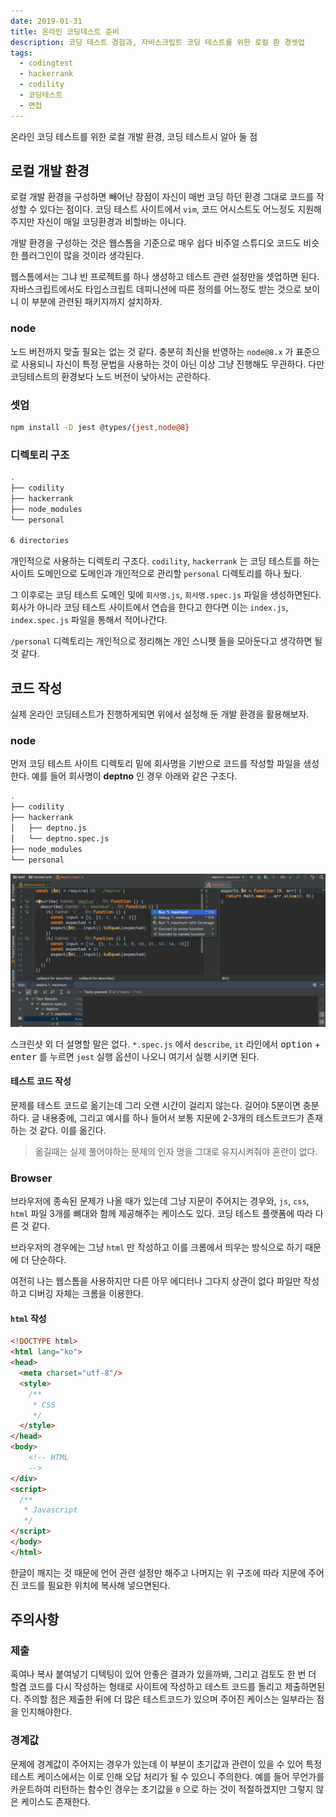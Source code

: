 ```yaml
---
date: 2019-01-31
title: 온라인 코딩테스트 준비
description: 코딩 테스트 경험과, 자바스크립트 코딩 테스트를 위한 로컬 환 경셋업
tags:
  - codingtest
  - hackerrank
  - codility
  - 코딩테스트
  - 면접
---
```


온라인 코딩 테스트를 위한 로컬 개발 환경, 코딩 테스트시 알아 둘 점



## 로컬 개발 환경

로컬 개발 환경을 구성하면 빼어난 장점이 자신이 매번 코딩 하던 환경 그대로 코드를 작성할 수 있다는 점이다. 코딩 테스트 사이트에서 `vim`, 코드 어시스트도 어느정도 지원해 주지만 자신이 매일 코딩환경과 비할바는 아니다.

개발 환경을 구성하는 것은 웹스톰을 기준으로 매우 쉽다 비주얼 스튜디오 코드도 비슷한 플러그인이 많을 것이라 생각된다.

웹스톰에서는 그냐 빈 프로젝트를 하나 생성하고 테스트 관련 설정만을 셋업하면 된다. 자바스크립트에서도 타입스크립트 데피니션에 따른 정의를 어느정도 받는 것으로 보이니 이 부분에 관련된 패키지까지 설치하자.

### node

노드 버전까지 맞출 필요는 없는 것 같다. 충분히 최신을 반영하는 `node@8.x` 가 표준으로 사용되니 자신이 특정 문법을 사용하는 것이 아닌 이상 그냥 진행해도 무관하다. 다만 코딩테스트의 환경보다 노드 버전이 낮아서는 곤란하다.

### 셋업

```bash
npm install -D jest @types/{jest,node@8}
```

### 디렉토리 구조

```bash
.
├── codility
├── hackerrank
├── node_modules
└── personal

6 directories
```

개인적으로 사용하는 디렉토리 구조다. `codility`, `hackerrank` 는 코딩 테스트를 하는 사이트 도메인으로 도메인과 개인적으로 관리할 `personal` 디렉토리를 하나 뒀다.

그 이후로는 코딩 테스트 도메인 및에 `회사명.js`, `회사명.spec.js` 파일을 생성하면된다. 회사가 아니라 코딩 테스트 사이트에서 연습을 한다고 한다면 이는 `index.js`, `index.spec.js` 파일을 통해서 적어나간다.

`/personal` 디렉토리는 개인적으로 정리해논 개인 스니펫 들을 모아둔다고 생각하면 될 것 같다.



## 코드 작성

실제 온라인 코딩테스트가 진행하게되면 위에서 설정해 둔 개발 환경을 활용해보자.

### node

먼저 코딩 테스트 사이트 디렉토리 밑에 회사명을 기반으로 코드를 작성할 파일을 생성한다. 예를 들어 회사명이 **deptno** 인 경우 아래와 같은 구조다.

```bash
.
├── codility
├── hackerrank
│   ├── deptno.js
│   └── deptno.spec.js
├── node_modules
└── personal
```

![local-coding-test-env](assets/local-coding-test-env.png)

스크린샷 외 더 설명할 말은 없다. `*.spec.js` 에서 `describe`, `it` 라인에서 <kbd>option</kbd> + <kbd>enter</kbd> 를 누르면 `jest` 실행 옵션이 나오니 여기서 실행 시키면 된다.

#### 테스트 코드 작성

문제를 테스트 코드로 옮기는데 그리 오랜 시간이 걸리지 않는다. 길어야 5분이면 충분하다. 글 내용중에, 그리고 예시를 하나 들어서 보통 지문에 2-3개의 테스트코드가 존재하는 것 같다. 이를 옮긴다.

> 옮길때는 실제 풀어야하는 문제의 인자 명을 그대로 유지시켜줘야 혼란이 없다.



### Browser

브라우저에 종속된 문제가 나올 때가 있는데 그냥 지문이 주어지는 경우와, `js`, `css`, `html` 파일 3개를 뼈대와 함께 제공해주는 케이스도 있다. 코딩 테스트 플랫폼에 따라 다른 것 같다. 

브라우저의 경우에는 그냥 `html` 만 작성하고 이를 크롬에서 띄우는 방식으로 하기 때문에 더 단순하다.

여전히 나는 웹스톰을 사용하지만 다른 아무 에디터나 그다지 상관이 없다 파일만 작성하고 디버깅 자체는 크롬을 이용한다.

#### `html` 작성

```html
<!DOCTYPE html>
<html lang="ko">
<head>
  <meta charset="utf-8"/>
  <style>
    /**
     * CSS
     */
  </style>
</head>
<body>
    <!-- HTML
    -->
</div>
<script>
  /**
   * Javascript
   */
</script>
</body>
</html>
```

한글이 깨지는 것 때문에 언어 관련 설정만 해주고 나머지는 위 구조에 따라 지문에 주어진 코드를 필요한 위치에 복사해 넣으면된다.



## 주의사항

### 제출

혹여나 복사 붙여넣기 디텍팅이 있어 안좋은 결과가 있을까봐, 그리고 검토도 한 번 더 할겸 코드를 다시 작성하는 형태로 사이트에 작성하고 테스트 코드를 돌리고 제출하면된다. 주의할 점은 제출한 뒤에 더 많은 테스트코드가 있으며 주어진 케이스는 일부라는 점을 인지해야한다.

### 경계값

문제에 경계값이 주어지는 경우가 있는데 이 부분이 초기값과 관련이 있을 수 있어 특정 테스트 케이스에서는 이로 인해 오답 처리가 될 수 있으니 주의한다. 예를 들어 무언가를 카운트하여 리턴하는 함수인 경우는 초기값을 `0` 으로 하는 것이 적절하겠지만 그렇지 않은 케이스도 존재한다.

